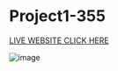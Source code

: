 # Project1-355

[LIVE WEBSITE CLICK HERE](https://andreeaiban.github.io/Project1-355)



![image](https://user-images.githubusercontent.com/71531176/199629977-8fc2a422-59f0-416b-88d4-8620fbcff2a0.png)






